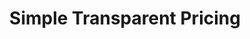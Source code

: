 ---
type: pricing
title: Simple Transparent Pricing
highlighted: Transparent
description: From the first POC to billion-scale production, a perfect option for every part of your AI journey
meta:
  title: "LanceDB Pricing: Vector Database & Lakehouse"
  description: "Simple, transparent pricing for LanceDB Cloud and Enterprise. From free tier to billion-scale production. Pay-as-you-go or custom enterprise plans."
  keywords: "LanceDB pricing, vector database pricing, AI platform pricing, cloud pricing, enterprise pricing, pay-as-you-go, serverless pricing, multimodal lakehouse pricing"
plans:
  - title: LanceDB Cloud
    description: Serverless search engine. Best for growing teams who want to search more and manage less.
    name: Usage-based
    details: Pay as you go
    features:
      title: "Everything in OSS, plus:"
      items:
        - Serverless retrieval with nothing to manage
        - Intuitive UI to explore your data
        - Automatic indexing and compaction
        - Python, TypeScript, and Rust SDKs
    link:
      text: Start Free
      icon: true
      version: primary
      href: https://accounts.lancedb.com/sign-up
  - title: LanceDB Enterprise
    description: The AI-Native Multimodal Lakehouse for enterprises with billions of vectors and multimodal workloads.
    name: Custom
    details: Contact us for pricing
    features:
      title: "Everything in LanceDB Cloud, plus:"
      items:
        - Complete control of your data
        - Multimodal SQL engine
        - Distributed data pre-processing engine
        - Optimized training infrastructure
        - Deploy on any cloud
    link:
      text: Contact Sales
      icon: true
      version: secondary
      href: /contact
calculator:
  calc_title: LanceDB Cloud Pricing Calculator
  result_title: Estimated Monthly Costs
  selects:
    - name: dimensions
      options:
        - value: 768
          label: 768
        - value: 1024
          label: 1024
        - value: 1536
          label: 1536
          selected: true
        - value: 2048
          label: 2048
    - name: attributes
      options:
        - value: 256
          label: 256B
        - value: 512
          label: 512B
          selected: true
        - value: 1024
          label: 1KB
  markers:
    - 10k
    - 100k
    - 1M
    - 10M
    - 100M
  sliders:
    - name: writes
      title: Vectors Written Per Month
      min: 0
      max: 4
      default: 2
      step: 1
      price: 100
    - name: queries
      title: Queries Per Month
      min: 0
      max: 4
      default: 2
      step: 1
      price: 25
    - name: storage
      title: Total Vectors Stored
      min: 0
      max: 4
      default: 2
      step: 1
      price: 33
  discount:
    value: 100.00
    title: Free Credits (one-time)
    price: 100
  actions:
    - version: secondary
      href: /contact
      text: Contact Sales
      icon: true 
    - version: primary
      href: https://accounts.lancedb.com/sign-up
      text: Sign Up
      icon: true 
---